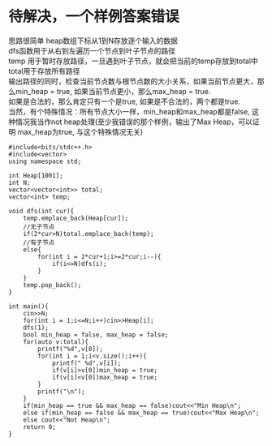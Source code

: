 # 待解决，一个样例答案错误
思路很简单 heap数组下标从1到N存放逐个输入的数据  
dfs函数用于从右到左遍历一个节点到叶子节点的路径  
temp 用于暂时存放路径，一旦遇到叶子节点，就会把当前的temp存放到total中  
total用于存放所有路径  
输出路径的同时，检查当前节点数与根节点数的大小关系，如果当前节点更大，那么min_heap = true, 如果当前节点更小，那么max_heap = true.  
如果是合法的，那么肯定只有一个是true, 如果是不合法的，两个都是true.  
当然，有个特殊情况：所有节点大小一样，min_heap和max_heap都是false, 这种情况我当作not heap处理(至少我错误的那个样例，输出了Max Heap，可以证明 max_heap为true, 与这个特殊情况无关)
```
#include<bits/stdc++.h>
#include<vector>
using namespace std;

int Heap[1001];
int N;
vector<vector<int>> total;
vector<int> temp;

void dfs(int cur){
    temp.emplace_back(Heap[cur]);
    //无子节点
    if(2*cur>N)total.emplace_back(temp);
    //有子节点
    else{
        for(int i = 2*cur+1;i>=2*cur;i--){
            if(i<=N)dfs(i);
        }
    }
    temp.pop_back();
}

int main(){
    cin>>N;
    for(int i = 1;i<=N;i++)cin>>Heap[i];
    dfs(1);
    bool min_heap = false, max_heap = false;
    for(auto v:total){
        printf("%d",v[0]);
        for(int i = 1;i<v.size();i++){
            printf(" %d",v[i]);
            if(v[i]>v[0])min_heap = true;
            if(v[i]<v[0])max_heap = true;
        }
        printf("\n");
    }
    if(min_heap == true && max_heap == false)cout<<"Min Heap\n";
    else if(min_heap == false && max_heap == true)cout<<"Max Heap\n";
    else cout<<"Not Heap\n";
    return 0;
}
```
